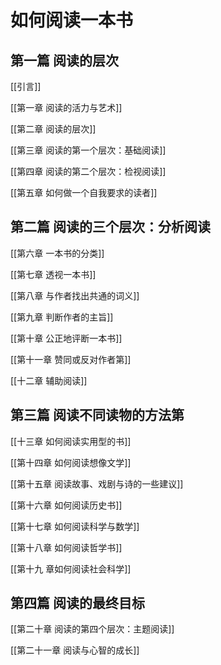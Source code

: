 # 如何阅读一本书

## 第一篇 阅读的层次

[[引言]]

[[第一章 阅读的活力与艺术]]

[[第二章 阅读的层次]]

[[第三章 阅读的第一个层次：基础阅读]]

[[第四章 阅读的第二个层次：检视阅读]]

[[第五章 如何做一个自我要求的读者]]

## 第二篇 阅读的三个层次：分析阅读

[[第六章 一本书的分类]]

[[第七章 透视一本书]]

[[第八章 与作者找出共通的词义]]

[[第九章 判断作者的主旨]]

[[第十章 公正地评断一本书]]

[[第十一章 赞同或反对作者第]]

[[十二章 辅助阅读]]

## 第三篇 阅读不同读物的方法第

[[十三章 如何阅读实用型的书]]

[[第十四章 如何阅读想像文学]]

[[第十五章 阅读故事、戏剧与诗的一些建议]]

[[第十六章 如何阅读历史书]]

[[第十七章 如何阅读科学与数学]]

[[第十八章 如何阅读哲学书]]

[[第十九 章如何阅读社会科学]]

## 第四篇 阅读的最终目标

[[第二十章 阅读的第四个层次：主题阅读]]

[[第二十一章 阅读与心智的成长]]